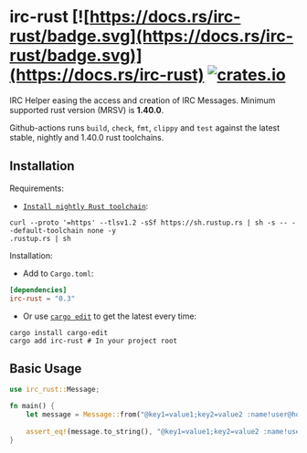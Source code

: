 # irc-rust [![https://docs.rs/irc-rust/badge.svg](https://docs.rs/irc-rust/badge.svg)](https://docs.rs/irc-rust) [![crates.io](https://img.shields.io/crates/v/irc-rust.svg)](https://crates.io/crates/irc-rust)
IRC Helper easing the access and creation of IRC Messages. Minimum supported rust version (MRSV) is **1.40.0**.

Github-actions runs `build`, `check`, `fmt`, `clippy` and `test` against the latest stable, nightly and 1.40.0 rust toolchains.

## Installation

Requirements:

- [`Install nightly Rust toolchain`](https://www.rust-lang.org/tools/install): 
```shell script
curl --proto '=https' --tlsv1.2 -sSf https://sh.rustup.rs | sh -s -- --default-toolchain none -y
.rustup.rs | sh
```

Installation: 

- Add to `Cargo.toml`:
```toml
[dependencies]
irc-rust = "0.3"
```
- Or use [`cargo edit`](https://github.com/killercup/cargo-edit) to get the latest every time:
```shell script
cargo install cargo-edit
cargo add irc-rust # In your project root
```

## Basic Usage

```rust
use irc_rust::Message;

fn main() {
    let message = Message::from("@key1=value1;key2=value2 :name!user@host CMD param1 param2 :trailing");
    
    assert_eq!(message.to_string(), "@key1=value1;key2=value2 :name!user@host CMD param1 param2 :trailing");
}
```
